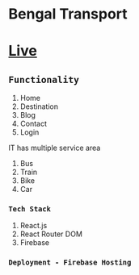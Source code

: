 # Bengal Transport  
# [Live](https://keen-lewin-28a3ed.netlify.app/)

## `Functionality`
1. Home
2. Destination
3. Blog
4. Contact
5. Login

IT has multiple service area
1. Bus
2. Train
3. Bike
4. Car

### `Tech Stack`
1. React.js
2. React Router DOM
3. Firebase
 
### `Deployment - Firebase Hosting`
